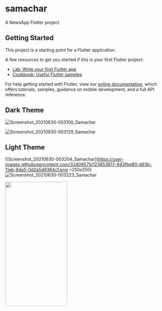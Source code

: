 # samachar

A NewsApp Flutter project.

## Getting Started

This project is a starting point for a Flutter application.

A few resources to get you started if this is your first Flutter project:

- [Lab: Write your first Flutter app](https://flutter.dev/docs/get-started/codelab)
- [Cookbook: Useful Flutter samples](https://flutter.dev/docs/cookbook)

For help getting started with Flutter, view our
[online documentation](https://flutter.dev/docs), which offers tutorials,
samples, guidance on mobile development, and a full API reference.

## Dark Theme 
![Screenshot_20210630-003100_Samachar](https://user-images.githubusercontent.com/32409575/123853692-62ded280-d93b-11eb-8322-76fef894a63b.png)

![Screenshot_20210630-003129_Samachar](https://user-images.githubusercontent.com/32409575/123853762-75590c00-d93b-11eb-813e-4eb0a4fc853f.png)

## Light Theme
![Screenshot_20210630-003204_Samachar](https://user-images.githubusercontent.com/32409575/123853817-843fbe80-d93b-11eb-8da5-0d2a5d9364cf.png =250x250)
![Screenshot_20210630-003223_Samachar](https://user-images.githubusercontent.com/32409575/123853831-87d34580-d93b-11eb-9491-412e5752833a.png)

<img src="https://user-images.githubusercontent.com/32409575/123853692-62ded280-d93b-11eb-8322-76fef894a63b.png" width="200" height="400" />
